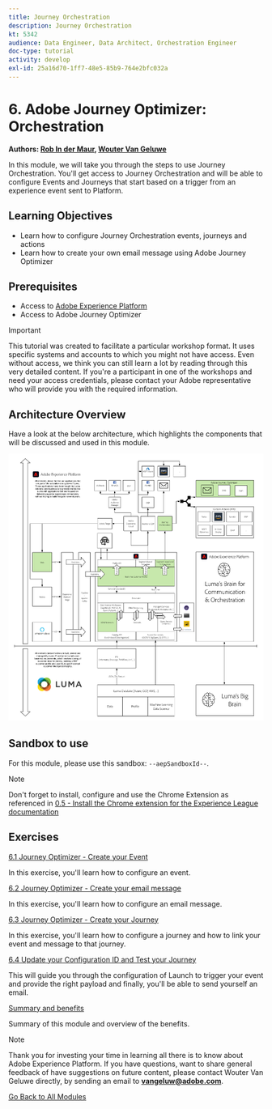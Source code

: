 ```yaml
---
title: Journey Orchestration
description: Journey Orchestration
kt: 5342
audience: Data Engineer, Data Architect, Orchestration Engineer
doc-type: tutorial
activity: develop
exl-id: 25a16d70-1ff7-48e5-85b9-764e2bfc032a
---
```

# 6. Adobe Journey Optimizer: Orchestration

**Authors: [Rob In der Maur](https://www.linkedin.com/in/ridmaur/), [Wouter Van Geluwe](https://www.linkedin.com/in/woutervangeluwe/)**

In this module, we will take you through the steps to use Journey Orchestration. You'll get access to Journey Orchestration and will be able to configure Events and Journeys that start based on a trigger from an experience event sent to Platform.

## Learning Objectives

- Learn how to configure Journey Orchestration events, journeys and actions
- Learn how to create your own email message using Adobe Journey Optimizer

## Prerequisites

- Access to [Adobe Experience Platform](https://experience.adobe.com/platform)
- Access to Adobe Journey Optimizer

>[!IMPORTANT]
>
>This tutorial was created to facilitate a particular workshop format. It uses specific systems and accounts to which you might not have access. Even without access, we think you can still learn a lot by reading through this very detailed content. If you're a participant in one of the workshops and need your access credentials, please contact your Adobe representative who will provide you with the required information.

## Architecture Overview

Have a look at the below architecture, which highlights the components that will be discussed and used in this module.

![Architecture Overview](../../assets/images/architecturem6.png)

## Sandbox to use

For this module, please use this sandbox: `--aepSandboxId--`.

>[!NOTE]
>
>Don't forget to install, configure and use the Chrome Extension as referenced in [0.5 - Install the Chrome extension for the Experience League documentation](../module0/ex5.md)

## Exercises

[6.1 Journey Optimizer - Create your Event](./ex1.md)

In this exercise, you'll learn how to configure an event.

[6.2 Journey Optimizer - Create your email message](./ex2.md)

In this exercise, you'll learn how to configure an email message.

[6.3 Journey Optimizer - Create your Journey](./ex3.md)

In this exercise, you'll learn how to configure a journey and how to link your event and message to that journey.

[6.4 Update your Configuration ID and Test your Journey](./ex4.md)

This will guide you through the configuration of Launch to trigger your event and provide the right payload and finally, you'll be able to send yourself an email.

[Summary and benefits](./summary.md)

Summary of this module and overview of the benefits.

>[!NOTE]
>
>Thank you for investing your time in learning all there is to know about Adobe Experience Platform. If you have questions, want to share general feedback of have suggestions on future content, please contact Wouter Van Geluwe directly, by sending an email to **vangeluw@adobe.com**.

[Go Back to All Modules](../../overview.md)
